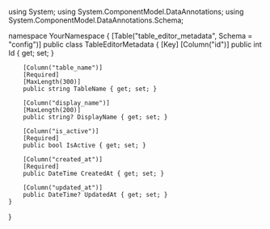 using System;
using System.ComponentModel.DataAnnotations;
using System.ComponentModel.DataAnnotations.Schema;

namespace YourNamespace
{
    [Table("table_editor_metadata", Schema = "config")]
    public class TableEditorMetadata
    {
        [Key]
        [Column("id")]
        public int Id { get; set; }

        [Column("table_name")]
        [Required]
        [MaxLength(300)]
        public string TableName { get; set; }

        [Column("display_name")]
        [MaxLength(200)]
        public string? DisplayName { get; set; }

        [Column("is_active")]
        [Required]
        public bool IsActive { get; set; }

        [Column("created_at")]
        [Required]
        public DateTime CreatedAt { get; set; }

        [Column("updated_at")]
        public DateTime? UpdatedAt { get; set; }
    }
}